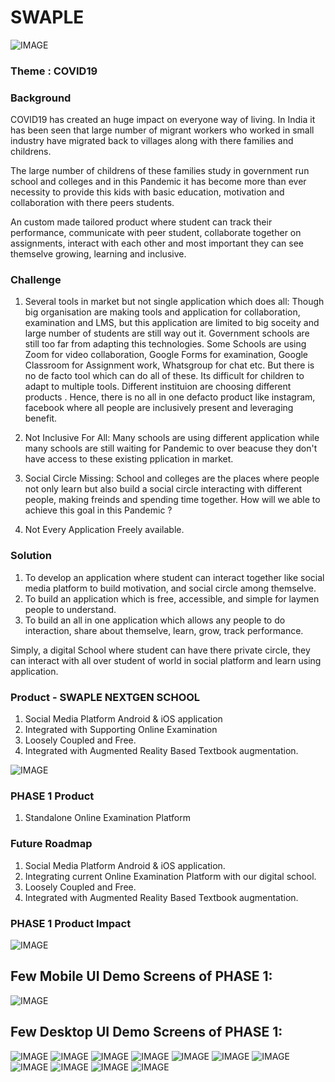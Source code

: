 # SWAPLE #
![IMAGE](swaple_logo.jpg)

### Theme : COVID19 ###

### Background
COVID19 has created an huge impact on everyone way of living. In India it has been seen that large number of migrant workers who worked in small industry have migrated back to villages along with there families and childrens.

The large number of childrens  of these families study in government run school and colleges and in this Pandemic it has become more than ever necessity to provide this kids with basic education, motivation and collaboration with there peers students.

An custom made tailored product where student can track their performance, communicate with peer student, collaborate together on assignments, interact with each other and most important they can see themselve growing, learning and inclusive.


### Challenge
1. Several tools in market but not single application which does all: Though big organisation are making tools and application for collaboration, examination and LMS, but this application are limited to big soceity and large number of students are still way out it. Government schools are still too far from adapting this technologies. Some Schools are using  Zoom for video collaboration, Google Forms for examination, Google Classroom for Assignment work, Whatsgroup for chat etc. But there is no de facto tool which can do all of these. Its difficult for children to adapt to multiple tools. Different instituion are choosing different  products . Hence, there is no all in one defacto product like instagram, facebook where all people are inclusively present and leveraging benefit.

2. Not Inclusive For All: Many schools are using different application while many schools are still waiting for Pandemic to over beacuse they don't have access to these existing  pplication in market.

3. Social Circle Missing: School and colleges are the places where people not only learn but also build a social circle interacting with different people, making freinds and spending time together. How will we able to achieve this goal in this Pandemic ?

4. Not Every Application Freely available.


### Solution
1. To develop an application where student can interact together like social media platform to build motivation, and social circle among themselve.
2. To build an application which is free, accessible, and simple for laymen people to understand.
3. To build an all in one application which allows any people to do interaction, share about themselve, learn, grow, track performance.

Simply, a digital School where student can have there private circle, they can interact with all over student of world in social platform and learn using application.

### Product - SWAPLE NEXTGEN SCHOOL
1. Social Media Platform Android & iOS application
2. Integrated with Supporting Online Examination
3. Loosely Coupled and Free.
4. Integrated with Augmented Reality Based Textbook augmentation.

![IMAGE](screenshot/vision.JPG)

### PHASE 1 Product 
1. Standalone Online Examination Platform

### Future Roadmap
1. Social Media Platform Android & iOS application.
2. Integrating current Online Examination Platform with our digital school.
2. Loosely Coupled and Free.
3. Integrated with Augmented Reality Based Textbook augmentation.

### PHASE 1 Product  Impact
![IMAGE](screenshot/covid_impact.png)

##  Few Mobile UI Demo Screens of PHASE 1:
![IMAGE](screenshot/mobile_ui.jpg)


##  Few Desktop UI Demo Screens of PHASE 1:
![IMAGE](screenshot/1.png)
![IMAGE](screenshot/2.png)
![IMAGE](screenshot/3.png)
![IMAGE](screenshot/4.png)
![IMAGE](screenshot/5.png)
![IMAGE](screenshot/6.png)
![IMAGE](screenshot/7.png)
![IMAGE](screenshot/8.png)
![IMAGE](screenshot/9.png)
![IMAGE](screenshot/10.png)
![IMAGE](screenshot/14.png)


